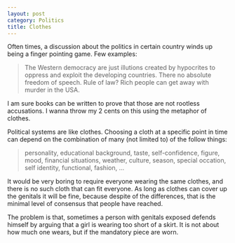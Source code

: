 ```yaml
---
layout: post
category: Politics
title: Clothes
---
```


Often times, a discussion about the politics in certain country winds up being a finger pointing game. Few examples:

> The Western democracy are just illutions created by hypocrites to oppress and exploit the developing countries.
> There no absolute freedom of speech.
> Rule of law? Rich people can get away with murder in the USA.

I am sure books can be written to prove that those are not rootless accusations. I wanna throw my 2 cents on this using the
metaphor of clothes.

Political systems are like clothes. Choosing a cloth at a specific point in time can depend on the combination of many (not limited to) of the follow things:

> personality, educational background, taste, self-confidence, figure, mood, financial situations, weather, culture, season, special occation, self identity, functional, fashion, ...

It would be very boring to require everyone wearing the same clothes, and there is no such cloth that can fit everyone. As long as clothes can cover up the genitals it will be fine, because despite of
the differences, that is the minimal level of consensus that people have reached.

The problem is that, sometimes a person with genitals exposed defends himself by arguing that a girl is wearing too short of a skirt. It is not about how much one wears, but if the mandatory piece are worn.






